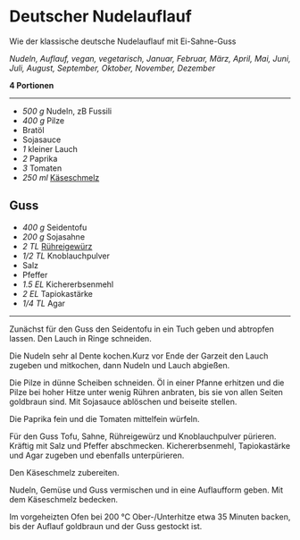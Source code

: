 # Deutscher Nudelauflauf

Wie der klassische deutsche Nudelauflauf mit Ei-Sahne-Guss

*Nudeln, Auflauf, vegan, vegetarisch, Januar, Februar, März, April, Mai, Juni, Juli, August, September, Oktober, November, Dezember*

**4 Portionen**

---

- *500 g* Nudeln, zB Fussili
- *400 g* Pilze
- Bratöl
- Sojasauce
- *1* kleiner Lauch
- *2* Paprika
- *3* Tomaten
- *250 ml* [Käseschmelz](nussiger_kaeseschmelz.md)

## Guss

- *400 g* Seidentofu
- *200 g* Sojasahne
- *2 TL* [Rühreigewürz](ruehreigewuerz.md)
- *1/2 TL* Knoblauchpulver
- Salz
- Pfeffer
- *1.5 EL* Kichererbsenmehl
- *2 EL* Tapiokastärke
- *1/4 TL* Agar

---

Zunächst für den Guss den Seidentofu in ein Tuch geben und abtropfen lassen. Den Lauch in Ringe schneiden.

Die Nudeln sehr al Dente kochen.Kurz vor Ende der Garzeit den Lauch zugeben und mitkochen, dann Nudeln und Lauch abgießen.

Die Pilze in dünne Scheiben schneiden. Öl in einer Pfanne erhitzen und die Pilze bei hoher Hitze unter wenig Rühren anbraten, bis sie von allen Seiten goldbraun sind. Mit Sojasauce ablöschen und beiseite stellen.

Die Paprika fein und die Tomaten mittelfein würfeln.

Für den Guss Tofu, Sahne, Rühreigewürz und Knoblauchpulver pürieren. Kräftig mit Salz und Pfeffer abschmecken. Kichererbsenmehl, Tapiokastärke und Agar zugeben und ebenfalls unterpürieren.

Den Käseschmelz zubereiten.

Nudeln, Gemüse und Guss vermischen und in eine Auflaufform geben. Mit dem Käseschmelz bedecken.

Im vorgeheizten Ofen bei 200 °C Ober-/Unterhitze etwa 35 Minuten backen, bis der Auflauf goldbraun und der Guss gestockt ist.
